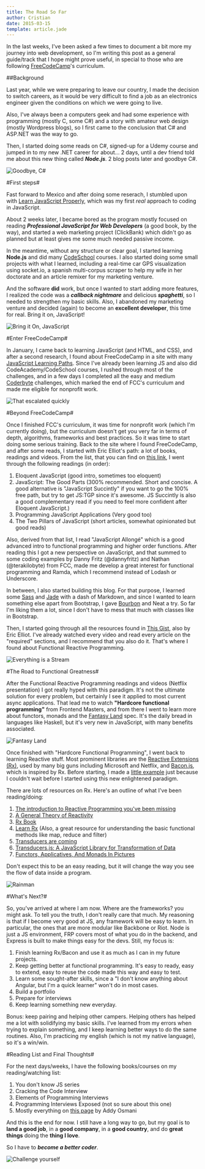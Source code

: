 ```yaml
---
title: The Road So Far
author: Cristian
date: 2015-03-15
template: article.jade
---
```


In the last weeks, I've been asked a few times to document a bit more my journey into web development, so I'm writing this post as a general guide/track that I hope might prove useful, in special to those who are following [FreeCodeCamp](http://www.freecodecamp.com)'s curriculum.

##Background

Last year, while we were preparing to leave our country, I made the decision to switch careers, as it would be very difficult to find a job as an electronics engineer given the conditions on which we were going to live.

Also, I've always been a computers geek and had some experience with programming (mostly C, some C#) and a story with amateur web design (mostly Wordpress blogs), so I first came to the conclusion that C# and ASP.NET was the way to go.

Then, I started doing some reads on C#, signed-up for a Udemy course and jumped in to my new .NET career for about... 2 days, until a dev friend told me about this new thing called ***Node.js***. 2 blog posts later and goodbye C\#.

![Goodbye, C#](good-bye.gif)


#First steps#

Fast forward to Mexico and after doing some reserach, I stumbled upon with [Learn JavaScript Properly](http://www.reddit.com/r/learnjavascript/comments/2179b5/learn_javascript_properly_omnibus_post_for_the/), which was my first *real* approach to coding in JavaScript.

About 2 weeks later, I became bored as the program mostly focused on reading ***Professional JavaScript for Web Developers*** (a good book, by the way), and started a web marketing project (ClickBank) which didn't go as planned but at least gives me some much needed passive income.

In the meantime, without any structure or clear goal, I started learning **Node.js** and did many [CodeSchool](http://www.codeschool.com) courses. I also started doing some small projects with what I learned, including a real-time car GPS visualization using socket.io, a spanish multi-corpus scraper to help my wife in her doctorate and an article remixer for my marketing venture.

And the software **did** work, but once I wanted to start adding more features, I realized the code was a ***callback nightmare*** and delicious ***spaghetti***, so I needed to strengthen my basic skills. Also, I abandoned my marketing venture and decided (again) to become an **excellent developer**, this time for real. Bring it on, JavaScript!

![Bring it On, JavaScript](bring-it-on.gif)


#Enter FreeCodeCamp#

In January, I came back to learning JavaScript (and HTML, and CSS), and after a second research, I found about FreeCodeCamp in a site with many [JavaScript Learning Paths](http://js.startrack.io/). Since I've already been learning JS and also did CodeAcademy/CodeSchool courses, I rushed through most of the challenges, and in a few days I completed all the easy and medium [Coderbyte](http://coderbyte.com/CodingArea/Challenges/) challenges, which marked the end of FCC's curriculum and made me eligible for nonprofit work.

![That escalated quickly](fast.gif)

#Beyond FreeCodeCamp#

Once I finished FCC's curriculum, it was time for nonprofit work (which I'm currently doing), but the curriculum doesn't get you very far in terms of depth, algorithms, frameworks and best practices. So it was time to start doing some serious training. Back to the site where I found FreeCodeCamp, and after some reads, I started with Eric Elliot's path: a lot of books, readings and videos. From the list, that you can find on [this link](https://medium.com/javascript-scene/learn-javascript-b631a4af11f2), I went through the following readings (in order):

1. Eloquent JavaScript (good intro, sometimes too eloquent)
2. JavaScript: The Good Parts (300% recommended. Short and concise. A good alternative is "JavaScript Succintly" if you want to go the 100% free path, but try to get JS:TGP since it's awesome. JS Succintly is also a good complementary read if you need to feel more confident after Eloquent JavaScript.)
3. Programming JavaScript Applications (Very good too)
4. The Two Pillars of JavaScript (short articles, somewhat opinionated but good reads)

Also, derived from that list, I read "JavaScript Allongé" which is a good advanced intro to functional programming and higher order functions. After reading this I got a new perspective on JavaScript, and that summed to some coding examples by Danny Fritz (@dannyfritz) and Nathan (@terakilobyte) from FCC, made me develop a great interest for functional programming and Ramda, which I recommend instead of Lodash or Underscore.

In between, I also started building this blog. For that purpose, I learned some [Sass](http://sass-lang.com/) and [Jade](http://jade-lang.com/) with a dash of Markdown, and since I wanted to learn something else apart from Bootstrap, I gave [Bourbon](http://bourbon.io/) and Neat a try. So far I'm liking them a lot, since I don't have to mess that much with classes like in Bootstrap.

Then, I started going through all the resources found in [This Gist](https://gist.github.com/ericelliott/d576f72441fc1b27dace), also by Eric Elliot. I've already watched every video and read every article on the "required" sections, and I recommend that you also do it. That's where I found about Functional Reactive Programming.

![Everything is a Stream](frp-stream.jpg)

#The Road to Functional Greatness#

After the Functional Reactive Programming readings and videos (Netflix presentation) I got really hyped with this paradigm. It's not the ultimate solution for every problem, but certainly I see it applied to most current async applications. That lead me to watch **"Hardcore functional programming"** from Frontend Masters, and from there I went to learn more about functors, monads and the [Fantasy Land](https://github.com/fantasyland/fantasy-land) spec. It's the daily bread in languages like Haskell, but it's very new in JavaScript, with many benefits associated.

![Fantasy Land](fantasy-logo.png)

Once finished with "Hardcore Functional Programming", I went back to learning Reactive stuff. Most prominent libraries are the [Reactive Extensions (Rx)](http://reactivex.io/), used by many big guns including Microsoft and Netflix, and [Bacon.js](https://baconjs.github.io/), which is inspired by Rx. Before starting, I made a [little example](http://codepen.io/crisberrios/pen/ogPWmJ?editors=001) just because I couldn't wait before I started using this new enlightened paradigm.

There are lots of resources on Rx. Here's an outline of what I've been reading/doing:

1. [The introduction to Reactive Programming you've been missing](https://gist.github.com/staltz/868e7e9bc2a7b8c1f754)
2. [A General Theory of Reactivity](https://github.com/kriskowal/gtor)
3. [Rx Book](https://xgrommx.github.io/rx-book/content/summary.html)
4. [Learn Rx](http://reactive-extensions.github.io/learnrx/) (Also, a great resource for understanding the basic functional methods like map, reduce and filter)
5. [Transducers are coming](http://blog.cognitect.com/blog/2014/8/6/transducers-are-coming)
6. [Transducers.js: A JavaScript Library for Transformation of Data](http://jlongster.com/Transducers.js--A-JavaScript-Library-for-Transformation-of-Data)
7. [Functors, Applicatives, And Monads In Pictures](http://adit.io/posts/2013-04-17-functors,_applicatives,_and_monads_in_pictures.html)

Don't expect this to be an easy reading, but it will change the way you see the flow of data inside a program.

![Rainman](rainman.gif)

#What's Next?#

So, you've arrived at where I am now. Where are the frameworks? you might ask. To tell you the truth, I don't really care that much. My reasoning is that if I become very good at JS, any framework will be easy to learn. In particular, the ones that are more modular like Backbone or Riot. Node is just a JS environment, FRP covers most of what you do in the backend, and Express is built to make things easy for the devs. Still, my focus is:

1. Finish learning Rx/Bacon and use it as much as I can in my future projects.
2. Keep getting better at functional programming. It's easy to ready, easy to extend, easy to reuse the code made this way and easy to test.
3. Learn some sought-after skills, since a "I don't know anything about Angular, but I'm a quick learner" won't do in most cases.
4. Build a portfolio
5. Prepare for interviews
6. Keep learning something new everyday.

Bonus: keep pairing and helping other campers. Helping others has helped me a lot with solidifying my basic skills. I've learned from my errors when trying to explain something, and I keep learning better ways to do the same routines. Also, I'm practicing my english (which is not my native language), so it's a win/win.

#Reading List and Final Thoughts#

For the next days/weeks, I have the following books/courses on my reading/watching list:

1. You don't know JS series
2. Cracking the Code Interview
3. Elements of Programming Interviews
4. Programming Interviews Exposed (not so sure about this one)
5. Mostly everything on [this page](https://plus.google.com/+AddyOsmani/posts/H3onog42Msj) by Addy Osmani

And this is the end for now. I still have a long way to go, but my goal is to **land a good job**, in a **good company**, in a **good country**, and do **great things** doing the **thing I love**.

So I have to ***become a better coder***.

![Challenge yourself](challenge.jpg)